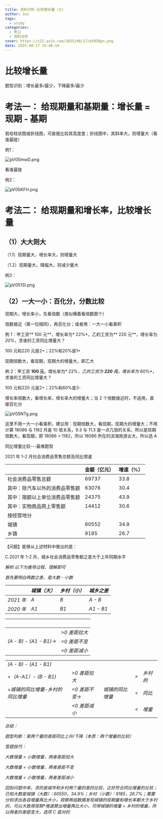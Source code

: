 ```yaml
---
title: 资料分析-比较增长量（七）
author: Jun
tags:
  - study
categories:
  - 考公
  - 资料分析
cover: https://s21.ax1x.com/2025/08/17/pV05Bpn.png
date: 2025-08-17 15:49:14
---
```

# 比较增长量

题型识别：增长最多/最少，下降最多/最少

# 考法一：   给现期量和基期量：增长量 = 现期 - 基期

若给柱状图或折线图，可直接比较其高度差；折线图中，其斜率大，则增量大（看谁最陡）

例1：

![pV05mwD.png](https://s21.ax1x.com/2025/08/17/pV05mwD.png)

看谁最陡

例2：

![pV05KFH.png](https://s21.ax1x.com/2025/08/17/pV05KFH.png)

# 考法二：   给现期量和增长率，比较增长量

## （1）大大则大

（1.1）现期量大，增长率大，则增量大

（1.2）现期量大，降幅大，则减少量大

例3：

![pV051SI.png](https://s21.ax1x.com/2025/08/17/pV051SI.png)

## （2）一大一小：百化分，分数比较

现期大，增长率小，先看倍数（类似横着看倍数那个）

倍数接近（第一位相同），再百化分；或者用：一大一小看乘积

例 1：甲工资** 100 元**，增长率为* 22%*，乙的工资为** 220 元**，增长率为 *20%*，求谁的工资同比增量大？

100 元和220 元是2+；22%和20%是1+

现期倍数大，看现期，现期大的增量大，即乙大

例 2：甲工资 **100 元**，增长率为* 22%*，乙的工资为 **220 元**，增长率为* 60%*，求谁的工资同比增量大？

100 元和220 元是2+；22%和60%是3-

增长率倍数大，看增长率，增长率大的增量大；当 2 个倍数接近时，不适用，直接百化分

![pV05NTg.png](https://s21.ax1x.com/2025/08/17/pV05NTg.png)

这里不用一大一小看乘积，建议用：现期倍数大，看现期，现期大的增量大；不用计算 18086 与 1182 月是 10 倍关系，9.3 与 11.3 是一点几倍的关系，所以是现期倍数大，看现期，即 18086 > 1182，所以 18086 所在的滨海旅游业大，所以选 A

同比增量比较---最难题型

2021 年 1-2 月社会消费品零售总额及同比增速

|                                | 金额（亿元） | 增速（%） |
| :----------------------------- | ------------ | --------- |
| 社会消费品零售总额             | 69737        | 33.8      |
| 其中：除汽车以外的消费品零售额 | 63076        | 30.4      |
| 其中：限额以上单位消费品零售额 | 24375        | 43.9      |
| 其中：实物商品网上零售额       | 14412        | 30.6      |
| 按经营地分                     |              |           |
| 城镇                           | 60552        | 34.9      |
| 乡镇                           | 9185         | 26.7      |

【问题】能够从上述材料中推出的是：

C.2021 年 1-2 月，城乡社会消费品零售额之差大于上年同期水平

*解析:以下为推导过程，理解即可*

*首先要明白两数之差，是大数 - 小数*

|            | *城镇（大）* | *乡村（小）* | *城乡之差* |
| ---------- | ------------- | ------------- | ----------- |
| *2021 年* | *A*          | *B*          | *A - B*    |
| *2020 年* | *A1*         | *B1*         | *A1 - B1*  |


|                          | <br />          |
| :----------------------: | --------------- |
|                          | *>0 差距拉大* |
| *(A - B) - (A1 - B1)→* | *=0 差距不变* |
|                          | *<0 差距减小* |


|                                   |                   |                   |      |           |
| --------------------------------- | ----------------- | ----------------- | ---- | --------- |
| *(A - B) - (A1 - B1)*            |                   |                   |      |           |
| *=（A-A1）- (B - B1)*            | *>0 差距拉大*    |                   | *>* | *乡村的* |
| *=城镇的同比增量-乡村的同比增量* | *=0 差距不变→* | *城镇的同比增量* | *=* | *同比*   |
|                                   | *<0 差距减小*   |                   | *<* | *增量*   |


*总结：*

*题型判断：某两个量的差距同比上升/下降（本质：两个增量的比较）*

*答题技巧：*

*大数增量 > 小数增量，两者差距加大*

*大数增量 = 小数增量，两者差距不变*

*大数增量 < 小数增量，两者差距减小*

*回到问题中来，求的是城市和乡村两个量的差的比较，正好符合同比增量的比较；已知大数是城镇（大数）：60550，34.9%；乡村（小数）：9185，26.7%；需要分别求出各自增量再比大小，观察两组数据发现城镇的现期量和增长率都大于乡村的，可以大致用现期\*增速算出增量再比大小，可得城镇的增量 > 乡村的增量，所以两者的差距变大，选项 C 是对的*
